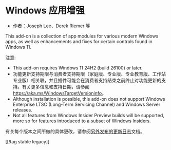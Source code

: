 # Windows 应用增强 #

* 作者：Joseph Lee、Derek Riemer 等

This add-on is a collection of app modules for various modern Windows apps,
as well as enhancements and fixes for certain controls found in Windows 11.

注意:

* This add-on requires Windows 11 24H2 (build 26100) or later.
* 功能更新支持期限与消费者支持期限（家庭版、专业版、专业教育版、工作站专业版）相关联，并且插件可能会在消费者支持结束之前终止对功能更新的支持。有关更多信息和支持日期，请参阅
  <https://aka.ms/WindowsTargetVersioninfo>。
* Although installation is possible, this add-on does not support Windows
  Enterprise LTSC (Long-Term Servicing Channel) and Windows Server releases.
* Not all features from Windows Insider Preview builds will be supported,
  more so for features introduced to a subset of Windows Insiders.

有关每个版本之间所做的具体更改，请参阅[另外发布的更新日志][1]文档。

[[!tag stable legacy]]

[1]: https://github.com/josephsl/wintenapps/blob/main/changes.md
